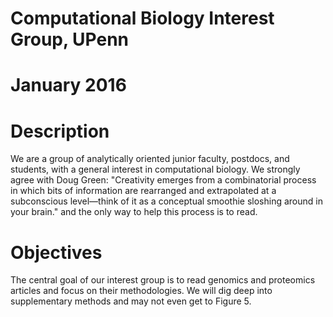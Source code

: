 # Computational Biology Interest Group, UPenn

# January 2016

# Description

We are a group of analytically oriented junior faculty, postdocs, and students, with a general interest in computational biology. We strongly agree with Doug Green: "Creativity emerges from a combinatorial process in which bits of information are rearranged and extrapolated at a subconscious level—think of it as a conceptual smoothie sloshing around in your brain." and the only way to help this process is to read. 

# Objectives

The central goal of our interest group is to read genomics and proteomics articles and focus on their methodologies. We will dig deep into supplementary methods and may not even get to Figure 5. 
